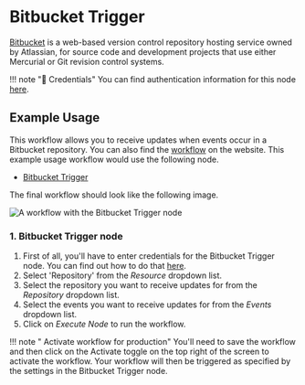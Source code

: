 # Bitbucket Trigger

[Bitbucket](https://bitbucket.org/) is a web-based version control repository hosting service owned by Atlassian, for source code and development projects that use either Mercurial or Git revision control systems.

!!! note "🔑 Credentials"
    You can find authentication information for this node [here](/workflow/integrations/credentials/bitbucket/).



## Example Usage

This workflow allows you to receive updates when events occur in a Bitbucket repository. You can also find the [workflow](https://WF².io/workflows/529) on the website. This example usage workflow would use the following node.
- [Bitbucket Trigger]()

The final workflow should look like the following image.

![A workflow with the Bitbucket Trigger node](/_images/integrations/trigger-nodes/bitbuckettrigger/workflow.png)


### 1. Bitbucket Trigger node

1. First of all, you'll have to enter credentials for the Bitbucket Trigger node. You can find out how to do that [here](/workflow/integrations/credentials/bitbucket/).
2. Select 'Repository' from the *Resource* dropdown list.
3. Select the repository you want to receive updates for from the *Repository* dropdown list.
4. Select the events you want to receive updates for from the *Events* dropdown list.
5. Click on *Execute Node* to run the workflow.

!!! note " Activate workflow for production"
    You'll need to save the workflow and then click on the Activate toggle on the top right of the screen to activate the workflow. Your workflow will then be triggered as specified by the settings in the Bitbucket Trigger node.

